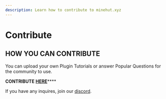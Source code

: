 ```yaml
---
description: Learn how to contribute to minehut.xyz
---
```


# Contribute

## HOW YOU CAN CONTRIBUTE

You can upload your own Plugin Tutorials or answer Popular Questions for the community to use.

**CONTRIBUTE** [**HERE**](https://forms.gle/aVgybno9HoCcpezW8)\*\*\*\*

If you have any inquires, join our [discord](https://discord.gg/sZfMC5R).


